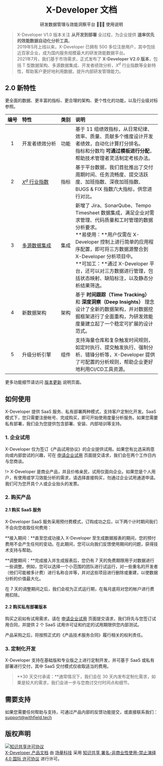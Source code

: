 <div align="center">

# X-Developer 文档

研发数据管理与效能洞察平台 :rocket::rocket::rocket: 使用说明

</div>

> X-Developer V1.0 版本关注 **从开发到部署** 全过程，为企业提供 **速率优先的效能数据自动化分析工具**。<br>
> 2019年5月上线以来，X-Developer 已拥有 500 多位注册用户，其中包括近百家企业，成为国内服务规模最大的研发效能数据平台。<br>
> 2021年7月，我们基于市场需求，正式发布了 **X-Developer V2.0 版本**，包括 T 型数据架构、多源数据集成、开发者绩效分析，$X^d$ 行业指数等全新特性，帮助客户更好地利用数据，提升内部研发管理能力。

## 2.0 新特性

更全面的数据、更丰富的指标、更合理的架构、更个性化的功能，以及行业级对标参照。

|<nobr>编号</nobr> |<nobr>特性</nobr> |<nobr>类别</nobr>  | <nobr>说明</nobr>|
|:---:| :--- | :---: | :---
|1|<nobr>开发者绩效分析<nobr>|功能|基于 11 组绩效指标，从日常纪律、效率、质量、贡献多个维度设计开发者绩效，自动化计算打分排名。<br>指标和分数均 **可通过模板进行分配**，帮助技术管理者灵活制定考核办法。|
|2|<nobr>[$X^d$ 行业指数](https://x-developer.cn/benchmark)</nobr>|<nobr>指标<nobr>|基于平台数据，我们首批推出了交付周期时间、任务流畅度、提交活跃度、加班指数、深夜加班指数、BUGS & FIX 指数六大指标，供您进行对比。|
|3|<nobr>[多源数据集成](https://x-developer.cn/integration/)</nobr>|<nobr>集成<nobr>|新增了 Jira、SonarQube、Tempo Timesheet 数据集成，满足企业对需求管理、代码质量和工时管理的数据分析要求。<br>**易使用：**用户仅需在 X-Developer 控制上进行简单的应用程序配置，即可将三方数据源整合到 X-Developer 分析项目中。<br>**可加工：**通过 X-Developer 平台，还可以对三方数据进行管理，包括状态映射、缺陷标注，以及静态分析结果筛选。|
|4|<nobr>新数据架构</nobr>|<nobr>架构<nobr>|基于 **时间跟踪（Time Tracking）** 和 **深度洞察（Deep Insights）** 理念设计了全新的数据架构，并对数据挖掘框架进行了全面重构，为研发效能度量建立起了一个稳定可扩展的设计范式。|
|5|<nobr>升级分析引擎</nobr>|<nobr>组件<nobr>|支持海量仓库和复杂触发时间规则，如定时执行、提交触发执行、强制分析、错锋分析等，X-Developer 提供了可配置的分析规则，帮助企业更好地利用CI/CD工具资源。|

更多功能细节请访问 [版本更新](updates) 说明页面。

## 如何使用

X-Developer 提供 SaaS 服务、私有部署两种模式，支持客户定制化开发。SaaS 模式下，您只需要注册帐号、完成购买，即可开始使用度量分析服务。如果您需要私有部署，我们会为您提供包含部署、安装、内部培训等支持。

### 1. 企业试用

X-Developer 仅为签订《产品试用协议》的企业提供试用。如果您有比选采购意向或内部尝试的兴趣，可在 [申请企业试用](https://x-developer.cn/request) 页面提交请求，我们会在两个工作日内与您商谈。

!> X-Developer 是商业产品，并且价格亲民，试用仅面向企业。如果您是个人用户，有使用或学习效能分析的需求，请选择直接购买，勿通过企业试用通道申请。我们可为您开具个人或企业抬头的发票。

### 2. 购买产品

#### 2.1 购买 SaaS 服务

X-Developer SaaS 服务采用预付费模式，订购成功之后，以下两个计时期间我们不会向您收取任何费用：

**接入期间：**直至您成功接入 X-Developer 至生成数据报表的期间，您的预付费用不会产生任何的变动。在此期间，您可以向我们反馈使用期间的问题，获得技术支持与帮助。

**调整期间：**完成接入并生成报表后，您仍有 7 天的免费期限用于对数据进行一些调整。例如，您可以选择一个小范围的团队进行试运行，对一些重名的开发者（他们可能被多计费）进行名称合并等，并对这些项目进行删除或重建，以使数据分析的价值最大化。

在 7 天的调整期间之后，我们会视为正式运行期，在每月底将对您的帐户进行费用扣除。

#### 2.2 购买私有部署版本

购买之前如有试用需求，请在 [申请企业试用](https://x-developer.cn/request) 页面提交请求，我们将先与您签订试用合同，并提供 2 个 SaaS 试用许可证和约定的试用期限供您内部测试。

产品采购之后，将按照正式的《产品技术服务合同》履行相关的权利责任。

### 3. 定制化开发

X-Developer 支持在基础版和专业版之上进行定制开发，并可基于 SaaS 或私有部署进行交付，其中 SaaS 交付模式仅收取适当的费用。

> **30 天交付承诺：**通常情况下，我们会在 30 天内发布定制化需求，如果是较大的需求，我们会进一步与您商讨交付时间点和细节。

## 需要支持

如果您需要任何帮助与支持，可通过产品内部的反馈功能提交，或直接联系我们：[support@withfield.tech](mailto:support@withfield.tech)

## 版权声明

<a rel="license" href="http://creativecommons.org/licenses/by-nc-nd/4.0/"><img alt="知识共享许可协议" style="border-width:0" src="https://i.creativecommons.org/l/by-nc-nd/4.0/88x31.png" /></a><br /><a xmlns:dct="http://purl.org/dc/terms/" href="https://fieldtech.github.io/xdocs" property="dct:title" rel="dct:type">X-Developer 产品文档</a> 由 <a xmlns:cc="http://creativecommons.org/ns#" href="http://withfield.tech" property="cc:attributionName" rel="cc:attributionURL">场量科技</a> 采用 <a rel="license" href="http://creativecommons.org/licenses/by-nc-nd/4.0/">知识共享 署名-非商业性使用-禁止演绎 4.0 国际 许可协议</a> 进行许可。
